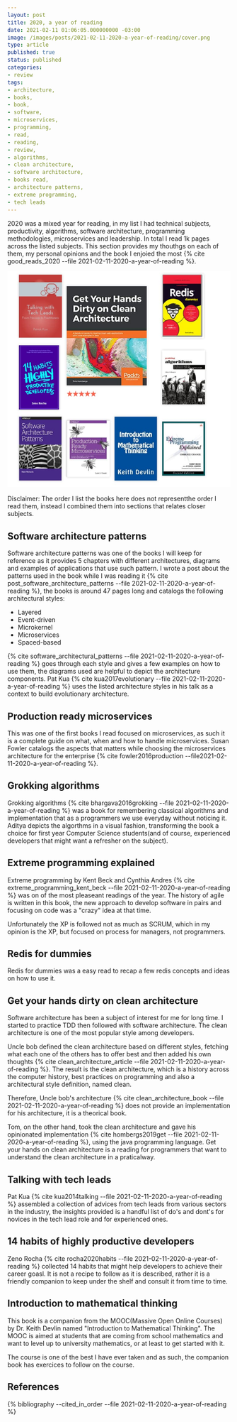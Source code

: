 ```yaml
---
layout: post
title: 2020, a year of reading
date: 2021-02-11 01:06:05.000000000 -03:00
image: /images/posts/2021-02-11-2020-a-year-of-reading/cover.png
type: article
published: true
status: published
categories:
- review
tags:
- architecture,
- books,
- book,
- software,
- microservices,
- programming,
- read,
- reading,
- review,
- algorithms,
- clean architecture,
- software architecture,
- books read,
- architecture patterns,
- extreme programming,
- tech leads
---
```


2020 was a mixed year for reading, in my list I had technical subjects, productivity, algorithms, software architecture, programming methodologies, microservices and leadership. In total I read 1k pages across the listed subjects. This section provides my thouthgs on each of them, my personal opinions and the book I enjoied the most {% cite good_reads_2020 --file 2021-02-11-2020-a-year-of-reading %}.

![Books read in 2020](/images/posts/2021-02-11-2020-a-year-of-reading/featured.jpg)

Disclaimer: The order I list the books here does not representthe order I
read them, instead I combined them into sections that relates closer subjects.

## Software architecture patterns

Software architecture patterns was one of the books I will keep for reference
as it provides 5 chapters with different architectures, diagrams and examples
of applications that use such pattern. I wrote a post about the patterns
used in the book while I was reading it {% cite post_software_architecture_patterns --file 2021-02-11-2020-a-year-of-reading %},
the books is around 47 pages long and catalogs the following architectural
styles:

- Layered
- Event-driven
- Microkernel
- Microservices
- Spaced-based

{% cite software_architectural_patterns --file 2021-02-11-2020-a-year-of-reading %} goes through each style and gives
a few examples on how to use them, the diagrams used are helpful to
depict the architecture components. Pat Kua {% cite kua2017evolutionary --file 2021-02-11-2020-a-year-of-reading %} uses the listed
architecture styles in his talk as a context to build
evolutionary architecture.

## Production ready microservices

This was one of the first books I read focused on microservices, as such it
is a complete guide on what, when and how to handle microservices. Susan Fowler
catalogs the aspects that matters while choosing the microservices architecture
for the enterprise {% cite fowler2016production --file2021-02-11-2020-a-year-of-reading %}.

## Grokking algorithms

Grokking algorithms {% cite bhargava2016grokking --file 2021-02-11-2020-a-year-of-reading %} was a book for remembering classical algorithms and
implementation that as a programmers we use everyday without noticing it.
Aditya depicts the algorthms in a visual fashion, transforming the book
a choice for first year Computer Science students(and of course, experienced developers that might want a refresher on the subject).

## Extreme programming explained

Extreme programming by Kent Beck and Cynthia Andres {% cite extreme_programming_kent_beck --file 2021-02-11-2020-a-year-of-reading %} was on of the most
pleaseant readings of the year. The history of agile is written in this
book, the new approach to develop software in pairs and focusing on code
was a "crazy" idea at that time.

Unfortunately the XP is followed not as much as SCRUM, which in my opinion is the XP, but focused on process for managers, not programmers.

## Redis for dummies

Redis for dummies was a easy read to recap a few redis concepts and
ideas on how to use it.

## Get your hands dirty on clean architecture

Software architecture has been a subject of interest for me
for long time. I started to practice TDD then followed with
software architecture. The clean architecture is one of the most
popular style among developers.

Uncle bob defined the clean architecture based on different styles,
fetching what each one of the others has to offer best and then
added his own thoughts {% cite clean_architecture_article --file 2021-02-11-2020-a-year-of-reading %}. The result is the clean architecture, which
is a history across the computer history, best practices on programming
and also a architectural style definition, named clean.

Therefore, Uncle bob's architecture {% cite clean_architecture_book --file 2021-02-11-2020-a-year-of-reading %} does not provide an implementation
for his architecture, it is a theorical book.

Tom, on the other hand, took the clean architecture and gave his
opinionated implementation {% cite hombergs2019get --file 2021-02-11-2020-a-year-of-reading %}, using the java programming language.
Get your hands on clean architecture is a reading for programmers
that want to understand the clean architecture in a praticalway.

## Talking with tech leads

Pat Kua {% cite kua2014talking --file 2021-02-11-2020-a-year-of-reading %} assembled a collection of advices from tech leads from various
sectors in the industry, the insights provided is a handful list
of do's and dont's for novices in the tech lead role and for
experienced ones.

## 14 habits of highly productive developers

Zeno Rocha {% cite rocha2020habits --file 2021-02-11-2020-a-year-of-reading %} collected 14 habits that
might help developers to achieve their career goasl. It is
not a recipe to follow as it is described, rather it is a
friendly companion to keep under the shelf and consult it
from time to time.

## Introduction to mathematical thinking

This book is a companion from the MOOC(Massive Open Online Courses)
by Dr. Keith Devlin named
"Introduction to Mathematical Thinking". The MOOC is aimed at
students that are coming from school mathematics and want to
level up to university mathematics, or at least to get started
with it.

The course is one of the best I have ever taken and as such, the
companion book has exercices to follow on the course.

## References

{% bibliography --cited_in_order --file 2021-02-11-2020-a-year-of-reading %}